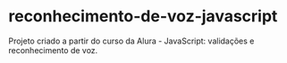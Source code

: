 # reconhecimento-de-voz-javascript

Projeto criado a partir do curso da Alura - JavaScript: validações e reconhecimento de voz.
